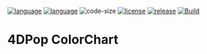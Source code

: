 [![language](https://img.shields.io/static/v1?label=language&message=4d&color=blue)](https://developer.4d.com/)
[![language](https://img.shields.io/github/languages/top/vdelachaux/4DPop-ColorChart.svg)](https://developer.4d.com/)
![code-size](https://img.shields.io/github/languages/code-size/vdelachaux/4DPop-ColorChart.svg)
[![license](https://img.shields.io/github/license/vdelachaux/4DPop-ColorChart)](LICENSE)
[![release](https://img.shields.io/github/v/release/vdelachaux/4DPop-ColorChart?include_prereleases)](https://github.com/vdelachaux/4DPop-ColorChart/releases/latest)
[![Build](https://github.com/vdelachaux/4DPop-ColorChart/actions/workflows/build.yml/badge.svg)](https://github.com/vdelachaux/4DPop-ColorChart/actions/workflows/build.yml)

# 4DPop ColorChart
